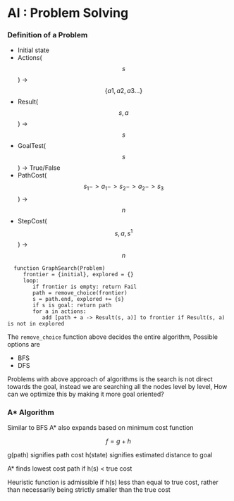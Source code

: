 # AI : Problem Solving
 
### Definition of a Problem
 
* Initial state
* Actions($$s$$) -> $$\{a1, a2, a3 ...\}$$
* Result($$s, a$$) -> $$s$$
* GoalTest($$s$$) -> True/False
* PathCost($$s_1->a_1->s_2->a_2->s_3$$) -> $$n$$
* StepCost($$s, a, s^1$$) -> $$n$$

```code
  function GraphSearch(Problem)
     frontier = {initial}, explored = {}
     loop:
        if frontier is empty: return Fail
        path = remove_choice(frontier)
        s = path.end, explored += {s}
        if s is goal: return path
        for a in actions:
           add [path + a -> Result(s, a)] to frontier if Result(s, a) is not in explored
```

The `remove_choice` function above decides the entire algorithm, Possible options are

* BFS
* DFS


Problems with above approach of algorithms is the search is not direct towards the goal, instead we are searching all the nodes level by level, How can we optimize this by making it more goal oriented?

### A* Algorithm

Similar to BFS A* also expands based on minimum cost function

$$f = g + h$$

g(path) signifies path cost
h(state) signifies estimated distance to goal

A* finds lowest cost path if h(s) < true cost

Heuristic function is admissible if h(s) less than equal to true cost, rather than necessarily being strictly smaller than the true cost